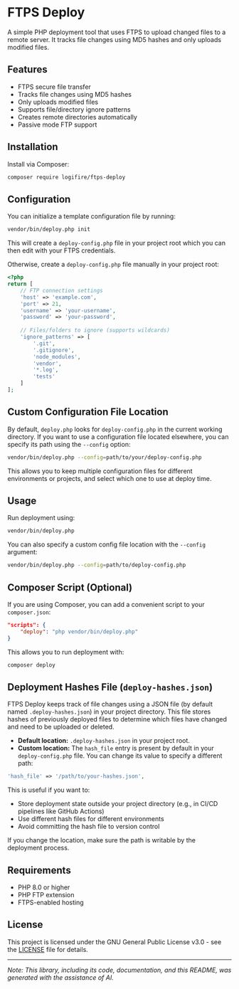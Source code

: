 # FTPS Deploy

A simple PHP deployment tool that uses FTPS to upload changed files to a remote server. It tracks file changes using MD5 hashes and only uploads modified files.

## Features

- FTPS secure file transfer
- Tracks file changes using MD5 hashes
- Only uploads modified files
- Supports file/directory ignore patterns
- Creates remote directories automatically
- Passive mode FTP support

## Installation

Install via Composer:

```bash
composer require logifire/ftps-deploy
```

## Configuration

You can initialize a template configuration file by running:

```bash
vendor/bin/deploy.php init
```

This will create a `deploy-config.php` file in your project root which you can then edit with your FTPS credentials.

Otherwise, create a `deploy-config.php` file manually in your project root:

```php
<?php
return [
    // FTP connection settings
    'host' => 'example.com',
    'port' => 21,
    'username' => 'your-username',
    'password' => 'your-password',
    
    // Files/folders to ignore (supports wildcards)
    'ignore_patterns' => [
        '.git',
        '.gitignore',
        'node_modules',
        'vendor',
        '*.log',
        'tests'
    ]
];
```

## Custom Configuration File Location

By default, `deploy.php` looks for `deploy-config.php` in the current working directory. If you want to use a configuration file located elsewhere, you can specify its path using the `--config` option:

```bash
vendor/bin/deploy.php --config=path/to/your/deploy-config.php
```

This allows you to keep multiple configuration files for different environments or projects, and select which one to use at deploy time.

## Usage

Run deployment using:

```bash
vendor/bin/deploy.php
```

You can also specify a custom config file location with the `--config` argument:

```bash
vendor/bin/deploy.php --config=path/to/deploy-config.php
```

## Composer Script (Optional)

If you are using Composer, you can add a convenient script to your `composer.json`:

```json
"scripts": {
    "deploy": "php vendor/bin/deploy.php"
}
```

This allows you to run deployment with:

```bash
composer deploy
```

## Deployment Hashes File (`deploy-hashes.json`)

FTPS Deploy keeps track of file changes using a JSON file (by default named `.deploy-hashes.json`) in your project directory. This file stores hashes of previously deployed files to determine which files have changed and need to be uploaded or deleted.

- **Default location:** `.deploy-hashes.json` in your project root.
- **Custom location:** The `hash_file` entry is present by default in your `deploy-config.php` file. You can change its value to specify a different path:

```php
'hash_file' => '/path/to/your-hashes.json',
```

This is useful if you want to:
- Store deployment state outside your project directory (e.g., in CI/CD pipelines like GitHub Actions)
- Use different hash files for different environments
- Avoid committing the hash file to version control

If you change the location, make sure the path is writable by the deployment process.

## Requirements

- PHP 8.0 or higher
- PHP FTP extension
- FTPS-enabled hosting

## License

This project is licensed under the GNU General Public License v3.0 - see the [LICENSE](LICENSE) file for details.

---
*Note: This library, including its code, documentation, and this README, was generated with the assistance of AI.*